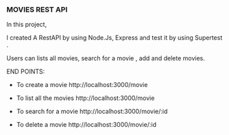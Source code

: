 ### MOVIES REST API 

In this project, 

I created A RestAPI by using Node.Js, Express and test it by using Supertest .


Users can lists all movies, search for a movie , add and delete movies.


END POINTS:

- To create a movie  http://localhost:3000/movie

- To list all the movies http://localhost:3000/movie

- To search for a movie http://localhost:3000/movie/:id

- To delete a movie http://localhost:3000/movie/:id


